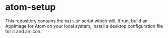 # atom-setup
This repository contains the `main.sh` script which will, if run, build an AppImage for Atom on your local system, install a desktop configuration file for it and an icon.
